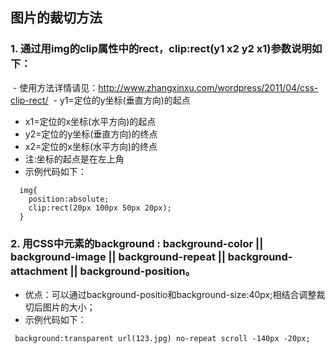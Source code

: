 ## 图片的裁切方法
### 1. 通过用img的clip属性中的rect，clip:rect(y1 x2 y2 x1)参数说明如下：
  - 使用方法详情请见：http://www.zhangxinxu.com/wordpress/2011/04/css-clip-rect/
  - y1=定位的y坐标(垂直方向)的起点 
  - x1=定位的x坐标(水平方向)的起点 
  - y2=定位的y坐标(垂直方向)的终点 
  - x2=定位的x坐标(水平方向)的终点 
  - 注:坐标的起点是在左上角 
  - 示例代码如下：
  ```
    img{ 
      position:absolute; 
      clip:rect(20px 100px 50px 20px); 
    } 

  ```
  
  ### 2. 用CSS中元素的background : background-color || background-image || background-repeat || background-attachment || background-position。
  - 优点：可以通过background-positio和background-size:40px;相结合调整裁切后图片的大小；
  - 示例代码如下：
  ```
   background:transparent url(123.jpg) no-repeat scroll -140px -20px; 

  ```
